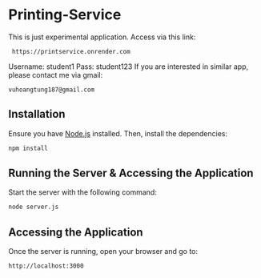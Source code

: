 # Printing-Service

This is just experimental application. Access via this link: 
```
 https://printservice.onrender.com
```
Username: student1
Pass: student123
If you are interested in similar app, please contact me via gmail: 
```link
vuhoangtung187@gmail.com
```
## Installation
Ensure you have [Node.js](https://nodejs.org/) installed. Then, install the dependencies:

```sh
npm install
```

## Running the Server & Accessing the Application
Start the server with the following command:

```sh
node server.js
```
## Accessing the Application
Once the server is running, open your browser and go to:

```
http://localhost:3000
```



